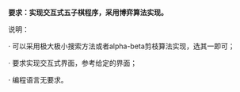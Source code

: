  

**要求：实现交互式五子棋程序，采用博弈算法实现。**

说明：

·     可以采用极大极小搜索方法或者alpha-beta剪枝算法实现，选其一即可；

·     要求实现交互式界面，参考给定的界面；

·     编程语言无要求。